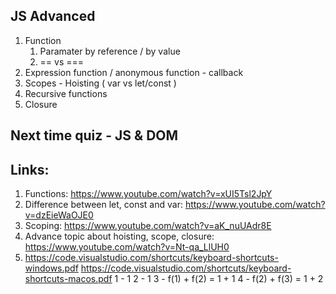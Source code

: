 ## JS Advanced

1. Function
    1. Paramater by reference / by value
    2. == vs ===
2. Expression function / anonymous function - callback
2. Scopes - Hoisting ( var vs let/const )
3. Recursive functions
4. Closure

## Next time quiz - JS & DOM

## Links:

1. Functions: https://www.youtube.com/watch?v=xUI5Tsl2JpY
2. Difference between let, const and var: https://www.youtube.com/watch?v=dzEieWaOJE0
3. Scoping: https://www.youtube.com/watch?v=aK_nuUAdr8E
4. Advance topic about hoisting, scope, closure: https://www.youtube.com/watch?v=Nt-qa_LlUH0
5. https://code.visualstudio.com/shortcuts/keyboard-shortcuts-windows.pdf
https://code.visualstudio.com/shortcuts/keyboard-shortcuts-macos.pdf
1 - 1
2 - 1
3 - f(1) + f(2) = 1 + 1
4 - f(2) + f(3) = 1 + 2 